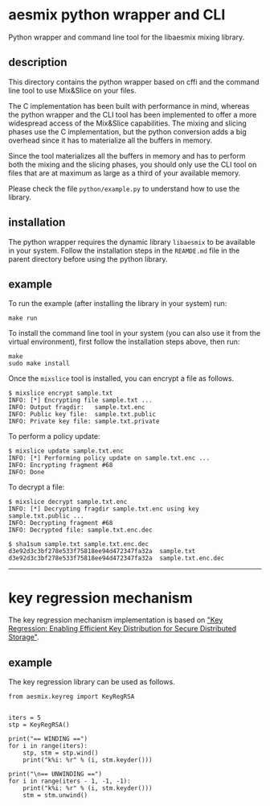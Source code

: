 # aesmix python wrapper and CLI

Python wrapper and command line tool for the libaesmix mixing library.


## description

This directory contains the python wrapper based on cffi and the command line
tool to use Mix&Slice on your files.

The C implementation has been built with performance in mind, whereas the python
wrapper and the CLI tool has been implemented to offer a more widespread access
of the Mix&Slice capabilities. The mixing and slicing phases use the C
implementation, but the python conversion adds a big overhead since it has
to materialize all the buffers in memory.

Since the tool materializes all the buffers in memory and has to perform both
the mixing and the slicing phases, you should only use the CLI tool on files
that are at maximum as large as a third of your available memory.

Please check the file `python/example.py` to understand how to use the library.


## installation

The python wrapper requires the dynamic library `libaesmix` to be available in
your system. Follow the installation steps in the `REAMDE.md` file in the
parent directory before using the python library.


## example

To run the example (after installing the library in your system) run:

    make run


To install the command line tool in your system (you can also use it from the
virtual environment), first follow the installation steps above, then run:

    make
    sudo make install


Once the `mixslice` tool is installed, you can encrypt a file as follows.

    $ mixslice encrypt sample.txt
    INFO: [*] Encrypting file sample.txt ...
    INFO: Output fragdir:   sample.txt.enc
    INFO: Public key file:  sample.txt.public
    INFO: Private key file: sample.txt.private

To perform a policy update:

    $ mixslice update sample.txt.enc
    INFO: [*] Performing policy update on sample.txt.enc ...
    INFO: Encrypting fragment #68
    INFO: Done

To decrypt a file:

    $ mixslice decrypt sample.txt.enc
    INFO: [*] Decrypting fragdir sample.txt.enc using key sample.txt.public ...
    INFO: Decrypting fragment #68
    INFO: Decrypted file: sample.txt.enc.dec

    $ sha1sum sample.txt sample.txt.enc.dec
    d3e92d3c3bf278e533f75818ee94d472347fa32a  sample.txt
    d3e92d3c3bf278e533f75818ee94d472347fa32a  sample.txt.enc.dec

--------------------------------------------------------------------------------

# key regression mechanism

The key regression mechanism implementation is based on
["Key Regression: Enabling Efficient Key Distribution for Secure Distributed Storage"](https://eprint.iacr.org/2005/303.pdf).


## example

The key regression library can be used as follows.

    from aesmix.keyreg import KeyRegRSA


    iters = 5
    stp = KeyRegRSA()

    print("== WINDING ==")
    for i in range(iters):
        stp, stm = stp.wind()
        print("k%i: %r" % (i, stm.keyder()))

    print("\n== UNWINDING ==")
    for i in range(iters - 1, -1, -1):
        print("k%i: %r" % (i, stm.keyder()))
        stm = stm.unwind()
